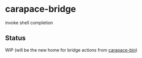 # carapace-bridge

invoke shell completion

## Status

WIP (will be the new home for bridge actions from [carapace-bin](https://github.com/rsteube/carapace-bin))
